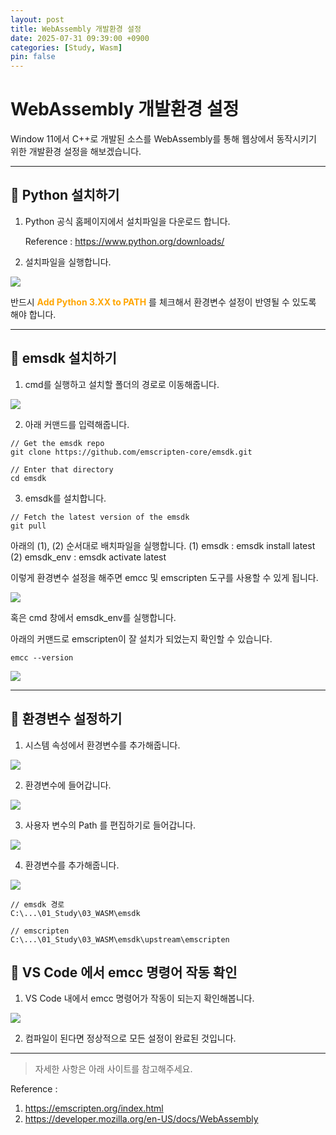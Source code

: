 ```yaml
---
layout: post
title: WebAssembly 개발환경 설정
date: 2025-07-31 09:39:00 +0900
categories: [Study, Wasm]
pin: false
---
```


# WebAssembly 개발환경 설정

Window 11에서 C++로 개발된 소스를 WebAssembly를 통해 웹상에서 동작시키기 위한 개발환경 설정을 해보겠습니다.

-------------------------------

## 📌 Python 설치하기

1. Python 공식 홈페이지에서 설치파일을 다운로드 합니다.

	Reference : https://www.python.org/downloads/
    
2. 설치파일을 실행합니다.

![](https://velog.velcdn.com/images/jeongmo511/post/cc335be6-45f8-4eeb-9775-74d18cbeee69/image.png)

반드시 <span style = "color:orange">**Add Python 3.XX to PATH**</span> 를 체크해서 환경변수 설정이 반영될 수 있도록 해야 합니다.

-------------------------

## 📌 emsdk 설치하기

1. cmd를 실행하고 설치할 폴더의 경로로 이동해줍니다.

![](https://velog.velcdn.com/images/jeongmo511/post/6f1fcf70-a251-491a-9ddb-af9d3e50b656/image.png)

2. 아래 커맨드를 입력해줍니다.

```
// Get the emsdk repo
git clone https://github.com/emscripten-core/emsdk.git

// Enter that directory
cd emsdk
```

3. emsdk를 설치합니다.
```
// Fetch the latest version of the emsdk
git pull
```

아래의 (1), (2) 순서대로 배치파일을 실행합니다.
(1) emsdk : emsdk install latest
(2) emsdk_env : emsdk activate latest

이렇게 환경변수 설정을 해주면 emcc 및 emscripten 도구를 사용할 수 있게 됩니다.

![](https://velog.velcdn.com/images/jeongmo511/post/46fcdc8b-a8be-4f47-932c-6f76248e88ef/image.png)

혹은 cmd 창에서 emsdk_env를 실행합니다.

아래의 커맨드로 emscripten이 잘 설치가 되었는지 확인할 수 있습니다.

```
emcc --version
```

![](https://velog.velcdn.com/images/jeongmo511/post/316804e8-08e2-40c4-b0b5-5172beb92f49/image.png)

------------------

## 📌 환경변수 설정하기

1. 시스템 속성에서 환경변수를 추가해줍니다.

![](https://velog.velcdn.com/images/jeongmo511/post/76449e85-4cf6-4767-b529-8d80f9141bc2/image.png)

2. 환경변수에 들어갑니다.

![](https://velog.velcdn.com/images/jeongmo511/post/32de9211-12bf-45a4-9c13-88c2e436cfce/image.png)

3. 사용자 변수의 Path 를 편집하기로 들어갑니다.

![](https://velog.velcdn.com/images/jeongmo511/post/dcba8532-1124-4d41-aa1d-3cc9f999547d/image.png)

4. 환경변수를 추가해줍니다.

![](https://velog.velcdn.com/images/jeongmo511/post/ca387332-6bd7-4c5a-80ab-e65ecd0c00a6/image.png)

```
// emsdk 경로
C:\...\01_Study\03_WASM\emsdk

// emscripten
C:\...\01_Study\03_WASM\emsdk\upstream\emscripten
```

## 📌 VS Code 에서 emcc 명령어 작동 확인

1. VS Code 내에서 emcc 명령어가 작동이 되는지 확인해봅니다.

![](https://velog.velcdn.com/images/jeongmo511/post/ce3e88ac-b548-4f07-843c-b4edf09f914c/image.png)

2. 컴파일이 된다면 정상적으로 모든 설정이 완료된 것입니다.
--------------------


> 자세한 사항은 아래 사이트를 참고해주세요.

Reference :
1. https://emscripten.org/index.html
2. https://developer.mozilla.org/en-US/docs/WebAssembly